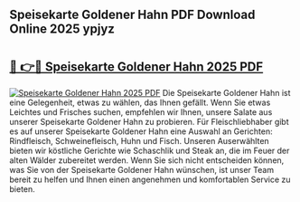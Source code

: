 ## Speisekarte Goldener Hahn PDF Download Online 2025 ypjyz

# <h2><a href="http://gc63k8a.nevu.top/?p=Speisekarte+Goldener+Hahn">🔗 👉🔴 Speisekarte Goldener Hahn 2025 PDF</a></h2>

[![Speisekarte Goldener Hahn 2025 PDF](https://i.imgur.com/dBaPXMq.png)](http://gc63k8a.nevu.top/?p=Speisekarte+Goldener+Hahn)
Die Speisekarte Goldener Hahn ist eine Gelegenheit, etwas zu wählen, das Ihnen gefällt. Wenn Sie etwas Leichtes und Frisches suchen, empfehlen wir Ihnen, unsere Salate aus unserer Speisekarte Goldener Hahn zu probieren. Für Fleischliebhaber gibt es auf unserer Speisekarte Goldener Hahn eine Auswahl an Gerichten: Rindfleisch, Schweinefleisch, Huhn und Fisch. Unseren Auserwählten bieten wir köstliche Gerichte wie Schaschlik und Steak an, die im Feuer der alten Wälder zubereitet werden. Wenn Sie sich nicht entscheiden können, was Sie von der Speisekarte Goldener Hahn wünschen, ist unser Team bereit zu helfen und Ihnen einen angenehmen und komfortablen Service zu bieten.
